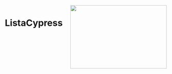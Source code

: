 <img align="right" width="300" height="200" src="https://img2.gratispng.com/20180427/wyw/kisspng-diablo-iii-reaper-of-souls-playstation-3-xbox-360-5ae3819fae2af8.0354813115248592957134.jpg">

# ListaCypress

